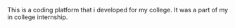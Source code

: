 This is a coding platform that i developed for my college. It was a part of my in college internship.
